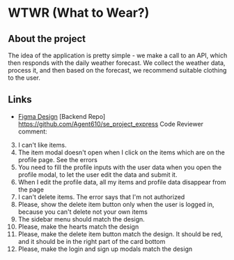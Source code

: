 # WTWR (What to Wear?)

## About the project

The idea of the application is pretty simple - we make a call to an API, which then responds with the daily weather forecast. We collect the weather data, process it, and then based on the forecast, we recommend suitable clothing to the user.

## Links

- [Figma Design](https://www.figma.com/file/DTojSwldenF9UPKQZd6RRb/Sprint-10%3A-WTWR)
  [Backend Repo]
  https://github.com/Agent610/se_project_express
  Code Reviewer comment:

3. I can't like items.
4. The item modal doesn't open when I click on the items which are on the profile page. See the errors
5. You need to fill the profile inputs with the user data when you open the profile modal, to let the user edit the data and submit it.
6. When I edit the profile data, all my items and profile data disappear from the page
7. I can't delete items. The error says that I'm not authorized
8. Please, show the delete item button only when the user is logged in, because you can't delete not your own items
9. The sidebar menu should match the design.
10. Please, make the hearts match the design
11. Please, make the delete item button match the design. It should be red, and it should be in the right part of the card bottom
12. Please, make the login and sign up modals match the design
